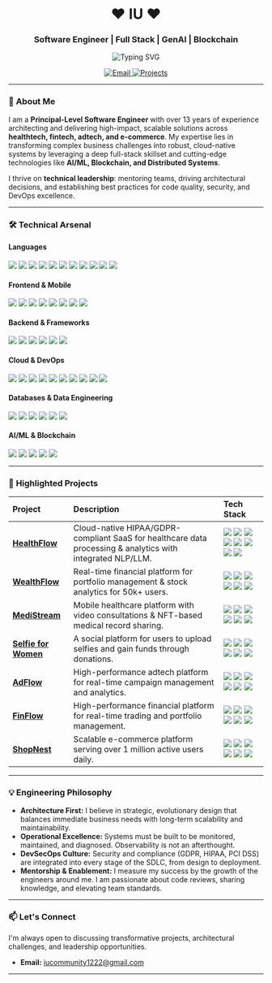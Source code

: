<h1 align="center">
  ❤️ IU ❤️
</h1>
<h3 align="center">Software Engineer | Full Stack | GenAI | Blockchain</h3>

<p align="center">
  <img src="https://readme-typing-svg.demolab.com?font=Fira+Code&weight=600&size=26&duration=4000&pause=1000&color=38BCBA&center=true&vCenter=true&width=500&lines=Scalable+Systems;Cloud-Native+Architecture;AI%2FML+Integration;Blockchain+Solutions;DevSecOps" alt="Typing SVG" />
</p>

<p align="center">
  <a href="mailto:iucommunity1222@gmail.com">
    <img src="https://img.shields.io/badge/Gmail-D14836?style=for-the-badge&logo=gmail&logoColor=white" alt="Email"/>
  </a>
  <a href="https://github.com/IU1004?tab=repositories">
    <img src="https://img.shields.io/badge/Projects-100000?style=for-the-badge&logo=github&logoColor=white" alt="Projects"/>
  </a>
</p>

---

### 🧠 **About Me**

I am a **Principal-Level Software Engineer** with over 13 years of experience architecting and delivering high-impact, scalable solutions across **healthtech, fintech, adtech, and e-commerce**. My expertise lies in transforming complex business challenges into robust, cloud-native systems by leveraging a deep full-stack skillset and cutting-edge technologies like **AI/ML, Blockchain, and Distributed Systems**.

I thrive on **technical leadership**: mentoring teams, driving architectural decisions, and establishing best practices for code quality, security, and DevOps excellence.

---

### 🛠️ **Technical Arsenal**

#### **Languages**
<img src="https://img.shields.io/badge/Python-3776AB?style=for-the-badge&logo=python&logoColor=white" /> <img src="https://img.shields.io/badge/JavaScript-F7DF1E?style=for-the-badge&logo=javascript&logoColor=black" /> <img src="https://img.shields.io/badge/TypeScript-007ACC?style=for-the-badge&logo=typescript&logoColor=white" /> 
<img src="https://img.shields.io/badge/Java-ED8B00?style=for-the-badge&logo=openjdk&logoColor=white" /> <img src="https://img.shields.io/badge/C%23-239120?style=for-the-badge&logo=c-sharp&logoColor=white" /> <img src="https://img.shields.io/badge/.NET-5C2D91?style=for-the-badge&logo=.net&logoColor=white" /> <img src="https://img.shields.io/badge/Go-00ADD8?style=for-the-badge&logo=go&logoColor=white" /> <img src="https://img.shields.io/badge/SQL-CC2927?style=for-the-badge&logo=microsoft%20sql%20server&logoColor=white" /> <img src="https://img.shields.io/badge/Dart-0175C2?style=for-the-badge&logo=dart&logoColor=white" /> <img src="https://img.shields.io/badge/Swift-FA7343?style=for-the-badge&logo=swift&logoColor=white" /> <img src="https://img.shields.io/badge/Solidity-363636?style=for-the-badge&logo=solidity&logoColor=white" />

#### **Frontend & Mobile**
<img src="https://img.shields.io/badge/React-20232A?style=for-the-badge&logo=react&logoColor=61DAFB" /> <img src="https://img.shields.io/badge/Angular-DD0031?style=for-the-badge&logo=angular&logoColor=white" /> <img src="https://img.shields.io/badge/Vue.js-4FC08D?style=for-the-badge&logo=vue.js&logoColor=white" /> <img src="https://img.shields.io/badge/Next.js-000000?style=for-the-badge&logo=next.js&logoColor=white" /> <img src="https://img.shields.io/badge/Flutter-02569B?style=for-the-badge&logo=flutter&logoColor=white" /> <img src="https://img.shields.io/badge/Redux-593D88?style=for-the-badge&logo=redux&logoColor=white" /> <img src="https://img.shields.io/badge/RxJS-B7178C?style=for-the-badge&logo=reactivex&logoColor=white" /> <img src="https://img.shields.io/badge/Tailwind_CSS-38B2AC?style=for-the-badge&logo=tailwind-css&logoColor=white" />

#### **Backend & Frameworks**
<img src="https://img.shields.io/badge/Node.js-339933?style=for-the-badge&logo=nodedotjs&logoColor=white" /> <img src="https://img.shields.io/badge/Express.js-000000?style=for-the-badge&logo=express&logoColor=white" /> <img src="https://img.shields.io/badge/Spring_Boot-6DB33F?style=for-the-badge&logo=spring-boot&logoColor=white" /> <img src="https://img.shields.io/badge/FastAPI-009688?style=for-the-badge&logo=fastapi&logoColor=white" /> <img src="https://img.shields.io/badge/Django-092E20?style=for-the-badge&logo=django&logoColor=white" /> <img src="https://img.shields.io/badge/Flask-000000?style=for-the-badge&logo=flask&logoColor=white" />

#### **Cloud & DevOps**
<img src="https://img.shields.io/badge/Amazon_AWS-FF9900?style=for-the-badge&logo=amazonaws&logoColor=white" /> <img src="https://img.shields.io/badge/Google_Cloud-4285F4?style=for-the-badge&logo=google-cloud&logoColor=white" /> <img src="https://img.shields.io/badge/Microsoft_Azure-0078D4?style=for-the-badge&logo=microsoft-azure&logoColor=white" /> <img src="https://img.shields.io/badge/Docker-2CA5E0?style=for-the-badge&logo=docker&logoColor=white" /> <img src="https://img.shields.io/badge/Kubernetes-326CE5?style=for-the-badge&logo=kubernetes&logoColor=white" /> <img src="https://img.shields.io/badge/Terraform-7B42BC?style=for-the-badge&logo=terraform&logoColor=white" /> <img src="https://img.shields.io/badge/GitHub_Actions-2088FF?style=for-the-badge&logo=github-actions&logoColor=white" /> <img src="https://img.shields.io/badge/Jenkins-D24939?style=for-the-badge&logo=jenkins&logoColor=white" /> <img src="https://img.shields.io/badge/Elastic_Search-005571?style=for-the-badge&logo=elasticsearch&logoColor=white" /> <img src="https://img.shields.io/badge/Grafana-F46800?style=for-the-badge&logo=grafana&logoColor=white" />

#### **Databases & Data Engineering**
<img src="https://img.shields.io/badge/PostgreSQL-316192?style=for-the-badge&logo=postgresql&logoColor=white" /> <img src="https://img.shields.io/badge/MongoDB-47A248?style=for-the-badge&logo=mongodb&logoColor=white" /> <img src="https://img.shields.io/badge/Redis-DC382D?style=for-the-badge&logo=redis&logoColor=white" /> <img src="https://img.shields.io/badge/Apache_Kafka-231F20?style=for-the-badge&logo=apache-kafka&logoColor=white" /> <img src="https://img.shields.io/badge/Snowflake-29B5E8?style=for-the-badge&logo=snowflake&logoColor=white" /> <img src="https://img.shields.io/badge/BigQuery-4285F4?style=for-the-badge&logo=googlebigquery&logoColor=white" />

#### **AI/ML & Blockchain**
<img src="https://img.shields.io/badge/TensorFlow-FF6F00?style=for-the-badge&logo=tensorflow&logoColor=white" /> <img src="https://img.shields.io/badge/OpenAI-412991?style=for-the-badge&logo=openai&logoColor=white" /> <img src="https://img.shields.io/badge/Solidity-363636?style=for-the-badge&logo=solidity&logoColor=white" /> <img src="https://img.shields.io/badge/Ethereum-3C3C3D?style=for-the-badge&logo=ethereum&logoColor=white" /> <img src="https://img.shields.io/badge/Polygon-8247E5?style=for-the-badge&logo=polygon&logoColor=white" />

---

### 🚀 **Highlighted Projects**

| Project | Description | Tech Stack |
| :--- | :--- | :--- |
| **[HealthFlow](https://www.healthflowrpm.com/)** | Cloud-native HIPAA/GDPR-compliant SaaS for healthcare data processing & analytics with integrated NLP/LLM. | <img src="https://img.shields.io/badge/.NET-5C2D91?style=flat&logo=.net&logoColor=white" /> <img src="https://img.shields.io/badge/Angular-DD0031?style=flat&logo=angular&logoColor=white" /> <img src="https://img.shields.io/badge/AWS-FF9900?style=flat&logo=amazonaws&logoColor=white" /> <img src="https://img.shields.io/badge/MongoDB-47A248?style=flat&logo=mongodb&logoColor=white" /> <img src="https://img.shields.io/badge/Terraform-7B42BC?style=flat&logo=terraform&logoColor=white" /> <img src="https://img.shields.io/badge/Elastic_Search-005571?style=flat&logo=elasticsearch&logoColor=white" /> <img src="https://img.shields.io/badge/Docker-2CA5E0?style=flat&logo=docker&logoColor=white" /> <img src="https://img.shields.io/badge/JWT-000000?style=flat&logo=json-web-tokens&logoColor=white" /> |
| **[WealthFlow](https://aabwealthflow.uk/)** | Real-time financial platform for portfolio management & stock analytics for 50k+ users. | <img src="https://img.shields.io/badge/Spring_Boot-6DB33F?style=flat&logo=spring-boot&logoColor=white" /> <img src="https://img.shields.io/badge/Angular-DD0031?style=flat&logo=angular&logoColor=white" /> <img src="https://img.shields.io/badge/Redis-DC382D?style=flat&logo=redis&logoColor=white" /> <img src="https://img.shields.io/badge/PostgreSQL-316192?style=flat&logo=postgresql&logoColor=white" /> <img src="https://img.shields.io/badge/Stripe-008CDD?style=flat&logo=stripe&logoColor=white" /> <img src="https://img.shields.io/badge/Jenkins-D24939?style=flat&logo=jenkins&logoColor=white" /> |
| **[MediStream](https://www.medistreams.com/)** | Mobile healthcare platform with video consultations & NFT-based medical record sharing. | <img src="https://img.shields.io/badge/Flutter-02569B?style=flat&logo=flutter&logoColor=white" /> <img src="https://img.shields.io/badge/.NET-5C2D91?style=flat&logo=.net&logoColor=white" /> <img src="https://img.shields.io/badge/Solidity-363636?style=flat&logo=solidity&logoColor=white" /> <img src="https://img.shields.io/badge/Polygon-8247E5?style=flat&logo=polygon&logoColor=white" /> <img src="https://img.shields.io/badge/Firebase-FFCA28?style=flat&logo=firebase&logoColor=black" /> <img src="https://img.shields.io/badge/Stripe-008CDD?style=flat&logo=stripe&logoColor=white" /> |
| **[Selfie for Women](https://selfie.cash/)** | A social platform for users to upload selfies and gain funds through donations. | <img src="https://img.shields.io/badge/React-20232A?style=flat&logo=react&logoColor=61DAFB" /> <img src="https://img.shields.io/badge/Node.js-339933?style=flat&logo=nodedotjs&logoColor=white" /> <img src="https://img.shields.io/badge/MongoDB-47A248?style=flat&logo=mongodb&logoColor=white" /> <img src="https://img.shields.io/badge/Google_Cloud-4285F4?style=flat&logo=google-cloud&logoColor=white" /> <img src="https://img.shields.io/badge/WebSocket-010101?style=flat&logo=socket.io&logoColor=white" /> <img src="https://img.shields.io/badge/Stripe-008CDD?style=flat&logo=stripe&logoColor=white" /> |
| **[AdFlow](https://www.adflow.io/)** | High-performance adtech platform for real-time campaign management and analytics. | <img src="https://img.shields.io/badge/Next.js-000000?style=flat&logo=next.js&logoColor=white" /> <img src="https://img.shields.io/badge/FastAPI-009688?style=flat&logo=fastapi&logoColor=white" /> <img src="https://img.shields.io/badge/AWS-FF9900?style=flat&logo=amazonaws&logoColor=white" /> <img src="https://img.shields.io/badge/Supabase-3ECF8E?style=flat&logo=supabase&logoColor=white" /> <img src="https://img.shields.io/badge/Kinesis-FF9900?style=flat&logo=amazonaws&logoColor=white" /> <img src="https://img.shields.io/badge/Terraform-7B42BC?style=flat&logo=terraform&logoColor=white" /> |
| **[FinFlow](https://finflow.com/)** | High-performance financial platform for real-time trading and portfolio management. | <img src="https://img.shields.io/badge/React-20232A?style=flat&logo=react&logoColor=61DAFB" /> <img src="https://img.shields.io/badge/Go-00ADD8?style=flat&logo=go&logoColor=white" /> <img src="https://img.shields.io/badge/Google_Cloud-4285F4?style=flat&logo=google-cloud&logoColor=white" /> <img src="https://img.shields.io/badge/Kubernetes-326CE5?style=flat&logo=kubernetes&logoColor=white" /> <img src="https://img.shields.io/badge/Kafka-231F20?style=flat&logo=apache-kafka&logoColor=white" /> <img src="https://img.shields.io/badge/PostgreSQL-316192?style=flat&logo=postgresql&logoColor=white" /> |
| **[ShopNest](https://shopnest.africa/)** | Scalable e-commerce platform serving over 1 million active users daily. | <img src="https://img.shields.io/badge/Angular-DD0031?style=flat&logo=angular&logoColor=white" /> <img src="https://img.shields.io/badge/Node.js-339933?style=flat&logo=nodedotjs&logoColor=white" /> <img src="https://img.shields.io/badge/Google_Cloud-4285F4?style=flat&logo=google-cloud&logoColor=white" /> <img src="https://img.shields.io/badge/MongoDB-47A248?style=flat&logo=mongodb&logoColor=white" /> <img src="https://img.shields.io/badge/Redis-DC382D?style=flat&logo=redis&logoColor=white" /> <img src="https://img.shields.io/badge/WebSocket-010101?style=flat&logo=socket.io&logoColor=white" /> |

---

### 💡 **Engineering Philosophy**

*   **Architecture First:** I believe in strategic, evolutionary design that balances immediate business needs with long-term scalability and maintainability.
*   **Operational Excellence:** Systems must be built to be monitored, maintained, and diagnosed. Observability is not an afterthought.
*   **DevSecOps Culture:** Security and compliance (GDPR, HIPAA, PCI DSS) are integrated into every stage of the SDLC, from design to deployment.
*   **Mentorship & Enablement:** I measure my success by the growth of the engineers around me. I am passionate about code reviews, sharing knowledge, and elevating team standards.

---

### 📫 **Let's Connect**

I'm always open to discussing transformative projects, architectural challenges, and leadership opportunities.

*   **Email:** [iucommunity1222@gmail.com](mailto:iucommunity1222@gmail.com)

---
